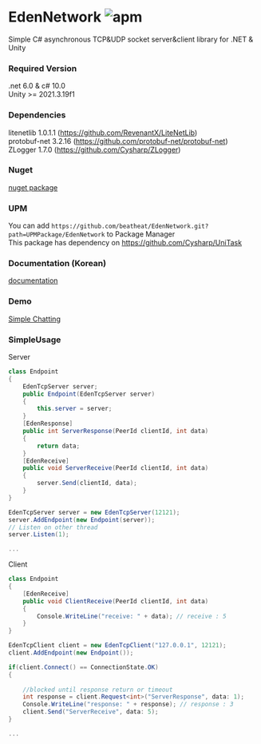 # EdenNetwork ![apm](https://img.shields.io/badge/license-MIT-green)
Simple C# asynchronous TCP&UDP socket server&amp;client library for .NET &amp; Unity

### Required Version
.net 6.0 & c# 10.0   
Unity >= 2021.3.19f1   

### Dependencies

litenetlib 1.0.1.1 (https://github.com/RevenantX/LiteNetLib)   
protobuf-net 3.2.16 (https://github.com/protobuf-net/protobuf-net)   
ZLogger 1.7.0 (https://github.com/Cysharp/ZLogger)   
 

### Nuget
[nuget package](https://www.nuget.org/packages/EdenNetwork)   

### UPM
You can add `https://github.com/beatheat/EdenNetwork.git?path=UPMPackage/EdenNetwork` to Package Manager   
This package has dependency on https://github.com/Cysharp/UniTask

### Documentation (Korean)
[documentation](https://github.com/beatheat/EdenNetwork/blob/main/Docs/EdenNetwork_Documentation.pdf)


### Demo

[Simple Chatting](https://github.com/beatheat/EdenNetwork/tree/main/Demo)

### SimpleUsage

Server
```c#
class Endpoint
{
    EdenTcpServer server;
    public Endpoint(EdenTcpServer server)
    {
        this.server = server;
    }
    [EdenResponse]
    public int ServerResponse(PeerId clientId, int data)
    {
        return data;
    }
    [EdenReceive]
    public void ServerReceive(PeerId clientId, int data)
    {
        server.Send(clientId, data);
    }
}

EdenTcpServer server = new EdenTcpServer(12121);
server.AddEndpoint(new Endpoint(server));
// Listen on other thread 
server.Listen(1);

...
```

Client
```c#
class Endpoint
{
    [EdenReceive]
    public void ClientReceive(PeerId clientId, int data)
    {
        Console.WriteLine("receive: " + data); // receive : 5
    }
}

EdenTcpClient client = new EdenTcpClient("127.0.0.1", 12121);
client.AddEndpoint(new Endpoint());

if(client.Connect() == ConnectionState.OK)
{
    
    //blocked until response return or timeout
    int response = client.Request<int>("ServerResponse", data: 1);
    Console.WriteLine("response: " + response); // response : 3
    client.Send("ServerReceive", data: 5); 
}

...
```

